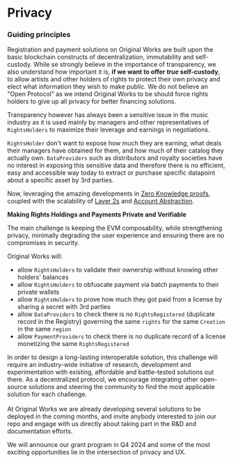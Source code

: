 # Privacy

### Guiding principles

Registration and payment solutions on Original Works are built upon the basic blockchain constructs of decentralization, immutability and self-custody. While se strongly believe in the importance of transparency, we also understand how important it is, **if we want to offer **_**true**_** self-custody**, to allow artists and other holders of rights to protect their own privacy and elect what information they wish to make public. We do not believe an "Open Protocol" as we intend Original Works to be should force rights holders to give up all privacy for better financing solutions.

Transparency however has always been a sensitive issue in the music industry as it is used mainly by managers and other representatives of `RightsHolders` to maximize their leverage and earnings in negotiations.&#x20;

`RightsHolder` don't want to expose how much they are earning, what deals their managers have obtained for them, and how much of their catalog they actually own. `DataProviders` such as distributors and royalty societies have no interest in exposing this sensitive data and therefore there is no efficient, easy and accessible way today to extract or purchase specific datapoint about a specific asset by 3rd parties.

Now, leveraging the amazing developments in [Zero Knowledge proofs](https://chain.link/education/zero-knowledge-proof-zkp), coupled with the scalability of [Layer 2s](https://www.coinbase.com/learn/crypto-basics/what-are-ethereum-layer-2-blockchains-and-how-do-they-work) and [Account Abstraction](https://ethereum.org/en/roadmap/account-abstraction/).


**Making Rights Holdings and Payments Private and Verifiable**&#x20;

The main challenge is keeping the EVM composability, while strengthening privacy, minimally degrading the user experience and ensuring there are no compromises in security.

Original Works will:&#x20;

* allow `RightsHolders` to validate their ownership without knowing other holders' balances
* allow `RightsHolders` to obfuscate payment via batch payments to their private wallets
* allow `RightsHolders` to prove how much they got paid from a license by sharing a secret with 3rd parties
* allow `DataProviders` to check there is no `RightsRegistered` (duplicate record in the Registry) governing the same `rights` for the same `Creation` in the same `region`
* allow `PaymentProviders` to check there is no duplicate record of a license monetizing the same  `RightsRegistered`

In order to design a long-lasting interoperable solution, this challenge will require an industry-wide initiative of research, development and experimentation with existing, affordable and battle-tested solutions out there. As a decentralized protocol, we encourage integrating other open-source solutions and steering the community to find the most applicable solution for each challenge. \
\
At Original Works we are already developing several solutions to be deployed in the coming months, and invite anybody interested to join our repo and engage with us directly about taking part in the R\&D  and documentation efforts.

We will announce our grant program in Q4 2024 and some of the most exciting opportunities lie in the intersection of privacy and UX.&#x20;
